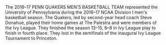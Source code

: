 The 2016–17 PENN QUAKERS MEN'S BASKETBALL TEAM represented the University of Pennsylvania during the 2016–17 NCAA Division I men's basketball season. The Quakers, led by second-year head coach Steve Donahue, played their home games at The Palestra and were members of the Ivy League. They finished the season 13–15, 6–8 in Ivy League play to finish in fourth place. They lost in the semifinals of the inaugural Ivy League Tournament to Princeton.

